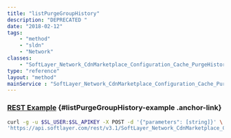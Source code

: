 ```yaml
---
title: "listPurgeGroupHistory"
description: "DEPRECATED "
date: "2018-02-12"
tags:
    - "method"
    - "sldn"
    - "Network"
classes:
    - "SoftLayer_Network_CdnMarketplace_Configuration_Cache_PurgeHistory"
type: "reference"
layout: "method"
mainService : "SoftLayer_Network_CdnMarketplace_Configuration_Cache_PurgeHistory"
---
```


### [REST Example](#listPurgeGroupHistory-example) <a href="/article/rest/"><i class="fas fa-question"></i></a> {#listPurgeGroupHistory-example .anchor-link} 
```bash
curl -g -u $SL_USER:$SL_APIKEY -X POST -d '{"parameters": [string]}' \
'https://api.softlayer.com/rest/v3.1/SoftLayer_Network_CdnMarketplace_Configuration_Cache_PurgeHistory/listPurgeGroupHistory'
```
